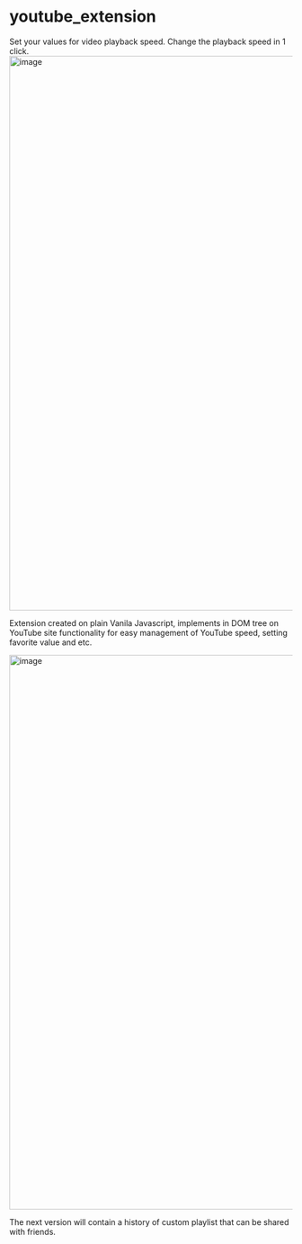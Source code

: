 # youtube_extension
Set your values for video playback speed. Change the playback speed in 1 click.
<img width="985" alt="image" src="https://github.com/khaliavkinmykyta/youtube_extension/assets/131467134/2390741a-8b13-48ba-a05c-e236e1a1e058">


Extension created on plain Vanila Javascript, implements in DOM tree on YouTube site  functionality for easy management of YouTube speed, setting favorite value and etc.

<img width="985" alt="image" src="https://github.com/khaliavkinmykyta/youtube_extension/assets/131467134/78bd723b-9cef-437f-890c-122db6b6e7b3">


The next version will contain a history of custom playlist that can be shared with friends.


